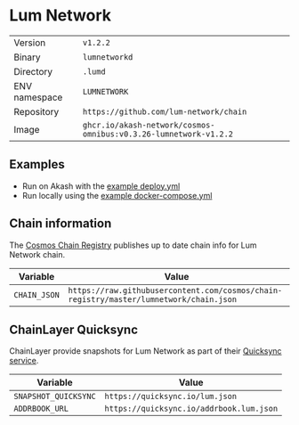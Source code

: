 # Lum Network

| | |
|---|---|
|Version|`v1.2.2`|
|Binary|`lumnetworkd`|
|Directory|`.lumd`|
|ENV namespace|`LUMNETWORK`|
|Repository|`https://github.com/lum-network/chain`|
|Image|`ghcr.io/akash-network/cosmos-omnibus:v0.3.26-lumnetwork-v1.2.2`|

## Examples

- Run on Akash with the [example deploy.yml](./deploy.yml)
- Run locally using the [example docker-compose.yml](./docker-compose.yml)

## Chain information

The [Cosmos Chain Registry](https://github.com/cosmos/chain-registry) publishes up to date chain info for Lum Network chain.

|Variable|Value|
|---|---|
|`CHAIN_JSON`|`https://raw.githubusercontent.com/cosmos/chain-registry/master/lumnetwork/chain.json`|

## ChainLayer Quicksync

ChainLayer provide snapshots for Lum Network as part of their [Quicksync service](https://quicksync.io/networks/lum.html).

|Variable|Value|
|---|---|
|`SNAPSHOT_QUICKSYNC`|`https://quicksync.io/lum.json`|
|`ADDRBOOK_URL`|`https://quicksync.io/addrbook.lum.json`|
